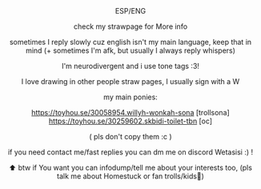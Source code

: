 <div align="center">
ESP/ENG

check my strawpage for More info


sometimes I reply slowly cuz english isn't my main language, keep that in mind (+ sometimes I'm afk, but usually I always reply whispers) 

I'm neurodivergent and i use tone tags :3! 

I love drawing in other people straw pages, I usually sign with a W

my main ponies:

https://toyhou.se/30058954.willyh-wonkah-sona [trollsona]
https://toyhou.se/30259602.skbidi-toilet-tbn [oc]

( pls don't copy them :c ) 

if you need contact me/fast replies you can dm me on discord Wetasisi :) !

⬆️ btw if You want you can infodump/tell me about your interests too, (pls talk me about Homestuck or fan trolls/kids👀) 

